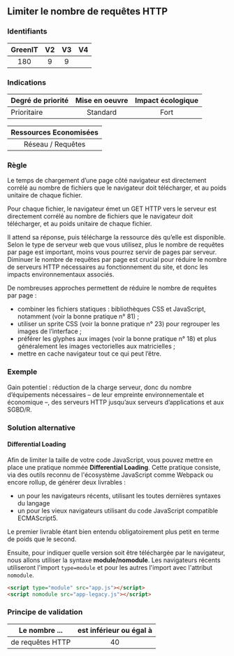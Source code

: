## Limiter le nombre de requêtes HTTP

### Identifiants

| GreenIT |  V2  |  V3  |  V4  |
|:-------:|:----:|:----:|:----:|
|   180   | 9  | 9  |      |

### Indications

| Degré de priorité |      Mise en oeuvre       |  Impact écologique    | 
|-------------------|:-------------------------:|:---------------------:|
| Prioritaire       | Standard                  | Fort                  | 


|Ressources Economisées                                      |
|:----------------------------------------------------------:|
| Réseau / Requêtes    |

### Règle

Le temps de chargement d’une page côté navigateur est directement corrélé au nombre de fichiers que le navigateur doit télécharger, et au poids unitaire de chaque fichier.

Pour chaque fichier, le navigateur émet un GET HTTP vers le serveur est directement corrélé au nombre de fichiers que le navigateur doit télécharger, et au poids unitaire de chaque fichier.

Il attend sa réponse, puis télécharge la ressource dès qu’elle est disponible. Selon le type de serveur web que vous utilisez, plus le nombre de requêtes par page est important, moins vous pourrez servir de pages par serveur. Diminuer le nombre de requêtes par page est crucial pour réduire le nombre de serveurs HTTP nécessaires au fonctionnement du site, et donc les impacts environnementaux associés.

De nombreuses approches permettent de réduire le nombre de requêtes par page :
 - combiner les fichiers statiques : bibliothèques CSS et JavaScript, notamment (voir la bonne pratique n° 81) ;
 - utiliser un sprite CSS (voir la bonne pratique n° 23) pour regrouper les images de l’interface ;
 - préférer les glyphes aux images (voir la bonne pratique n° 18) et plus généralement les images vectorielles aux matricielles ;
 - mettre en cache navigateur tout ce qui peut l’être.

### Exemple

Gain potentiel : réduction de la charge serveur, donc du nombre d’équipements nécessaires – de leur empreinte environnementale et économique –, des serveurs HTTP jusqu’aux serveurs d’applications et aux SGBD/R.

### Solution alternative
#### Differential Loading

Afin de limiter la taille de votre code JavaScript, vous pouvez mettre en place une pratique nommée 
**Differential Loading**. Cette pratique consiste, via des outils reconnu de l'écosystème JavaScript comme Webpack ou encore rollup, de générer deux livrables :

* un pour les navigateurs récents, utilisant les toutes dernières syntaxes du langage
* un pour les vieux navigateurs utilisant du code JavaScript compatible ECMAScript5. 
  
Le premier livrable étant bien entendu obligatoirement plus petit en terme de poids que le second.

Ensuite, pour indiquer quelle version soit être téléchargée par le navigateur, nous allons utiliser la syntaxe 
**module/nomodule**. Les navigateurs récents utiliseront l'import `type=module` et pour les autres l'import avec l'attribut `nomodule`.

```html
<script type="module" src="app.js"></script>
<script nomodule src="app-legacy.js"></script>
```

### Principe de validation

| Le nombre ...     | est inférieur ou égal à   |  
|-------------------|:-------------------------:|
| de requêtes HTTP  | 40  |
